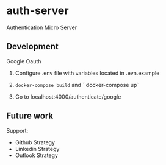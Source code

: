 # auth-server

Authentication Micro Server

## Development

Google Oauth

1. Configure .env file with variables located in .evn.example

2. `docker-compose build` and ``docker-compose up`

3. Go to localhost:4000/authenticate/google

## Future work

Support:

-   Github Strategy
-   Linkedin Strategy
-   Outlook Strategy
